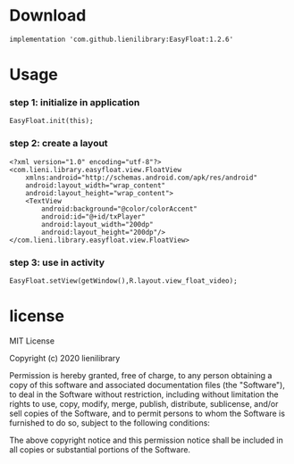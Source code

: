# Download

```
implementation 'com.github.lienilibrary:EasyFloat:1.2.6'
```



# Usage

### step 1: initialize in application

```
EasyFloat.init(this);
```

### step 2: create a layout

```
<?xml version="1.0" encoding="utf-8"?>
<com.lieni.library.easyfloat.view.FloatView 
    xmlns:android="http://schemas.android.com/apk/res/android"
    android:layout_width="wrap_content"
    android:layout_height="wrap_content">
    <TextView
        android:background="@color/colorAccent"
        android:id="@+id/txPlayer"
        android:layout_width="200dp"
        android:layout_height="200dp"/>
</com.lieni.library.easyfloat.view.FloatView>
```

### step 3: use in activity

```
EasyFloat.setView(getWindow(),R.layout.view_float_video);
```



# license

MIT License

Copyright (c) 2020 lienilibrary

Permission is hereby granted, free of charge, to any person obtaining a copy
of this software and associated documentation files (the "Software"), to deal
in the Software without restriction, including without limitation the rights
to use, copy, modify, merge, publish, distribute, sublicense, and/or sell
copies of the Software, and to permit persons to whom the Software is
furnished to do so, subject to the following conditions:

The above copyright notice and this permission notice shall be included in all
copies or substantial portions of the Software.
